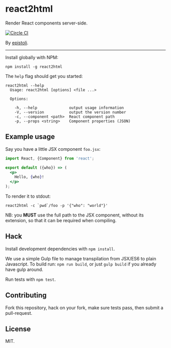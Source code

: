 # react2html

Render React components server-side.

[![Circle CI](https://circleci.com/gh/Epistoli/react2html/tree/master.svg?style=svg)](https://circleci.com/gh/Epistoli/react2html/tree/master)

By [epistoli](https://episto.li).

* * * * 

Install globally with NPM:

```shell
npm install -g react2html
```

The `help` flag should get you started:

```shell
react2html --help
  Usage: react2html [options] <file ...>

  Options:

    -h, --help              output usage information
    -V, --version           output the version number
    -c, --component <path>  React component path
    -p, --props <string>    Component properties (JSON)
```

Example usage
-------------

Say you have a little JSX component `foo.jsx`:

```jsx
import React, {Component} from 'react';

export default ({who}) => (
  <p>
    Hello, {who}!
  </p>
);
```

To render it to stdout:

```shell
react2html -c `pwd`/foo -p '{"who": "world"}'
```

NB: you **MUST** use the full path to the JSX component, without its extension,
so that it can be required when compiling.

Hack
----

Install development dependencies with `npm install`.

We use a simple Gulp file to manage transpilation from JSX/ES6 to plain
Javascript. To build run: `npm run build`, or just `gulp build` if you already
have gulp around.

Run tests with `npm test`.

Contributing
------------

Fork this repository, hack on your fork, make sure tests pass, then submit a
pull-request.

License
-------

MIT.
